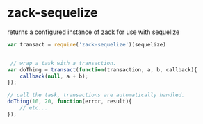 # zack-sequelize

returns a configured instance of [zack](https://www.npmjs.com/package/zack) for use with sequelize

```javascript
var transact = require('zack-sequelize')(sequelize)


 // wrap a task with a transaction.
var doThing = transact(function(transaction, a, b, callback){
    callback(null, a + b);
});

// call the task, transactions are automatically handled.
doThing(10, 20, function(error, result){
    // etc...
});
```
